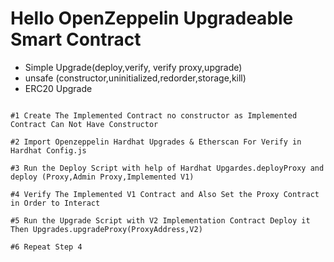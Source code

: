 # Hello OpenZeppelin Upgradeable Smart Contract

- Simple Upgrade(deploy,verify, verify proxy,upgrade)
- unsafe (constructor,uninitialized,redorder,storage,kill)
- ERC20 Upgrade

```shell

#1 Create The Implemented Contract no constructor as Implemented Contract Can Not Have Constructor

#2 Import Openzeppelin Hardhat Upgrades & Etherscan For Verify in Hardhat Config.js

#3 Run the Deploy Script with help of Hardhat Upgardes.deployProxy and deploy (Proxy,Admin Proxy,Implemented V1)

#4 Verify The Implemented V1 Contract and Also Set the Proxy Contract in Order to Interact

#5 Run the Upgrade Script with V2 Implementation Contract Deploy it Then Upgrades.upgradeProxy(ProxyAddress,V2)

#6 Repeat Step 4

```
